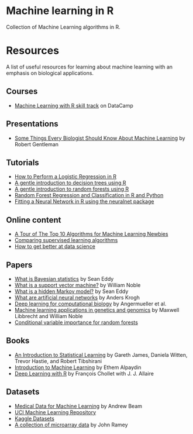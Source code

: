 Machine learning in R
================

Collection of Machine Learning algorithms in R.

# Resources

A list of useful resources for learning about machine learning with an emphasis on biological applications.

## Courses

* [Machine Learning with R skill track](https://www.datacamp.com/tracks/machine-learning) on DataCamp

## Presentations

* [Some Things Every Biologist Should Know About Machine Learning](http://www.bioconductor.org/help/course-materials/2003/Milan/Lectures/MachineLearning.pdf) by Robert Gentleman

## Tutorials

* [How to Perform a Logistic Regression in R](http://datascienceplus.com/perform-logistic-regression-in-r/)
* [A gentle introduction to decision trees using R](https://eight2late.wordpress.com/2016/02/16/a-gentle-introduction-to-decision-trees-using-r/)
* [A gentle introduction to random forests using R](https://eight2late.wordpress.com/2016/09/20/a-gentle-introduction-to-random-forests-using-r/)
* [Random Forest Regression and Classification in R and Python](http://blog.yhat.com/posts/comparing-random-forests-in-python-and-r.html)
* [Fitting a Neural Network in R using the neuralnet package](http://datascienceplus.com/fitting-neural-network-in-r/)

## Online content

* [A Tour of The Top 10 Algorithms for Machine Learning Newbies](https://towardsdatascience.com/a-tour-of-the-top-10-algorithms-for-machine-learning-newbies-dde4edffae11)
* [Comparing supervised learning algorithms](http://www.dataschool.io/comparing-supervised-learning-algorithms/)
* [How to get better at data science](http://www.dataschool.io/how-to-get-better-at-data-science/)

## Papers

* [What is Bayesian statistics](http://dx.doi.org/10.1038/nbt0904-1177) by Sean Eddy
* [What is a support vector machine?](http://dx.doi.org/10.1038/nbt1206-1565) by William Noble
* [What is a hidden Markov model?](http://dx.doi.org/10.1038/nbt1004-1315) by Sean Eddy
* [What are artificial neural networks](http://dx.doi.org/10.1038/nbt1386) by Anders Krogh
* [Deep learning for computational biology](http://dx.doi.org/10.15252/msb.20156651) by Angermueller et al.
* [Machine learning applications in genetics and genomics](http://dx.doi.org/10.1038/nrg3920) by Maxwell Libbrecht and William Noble
* [Conditional variable importance for random forests](http://www.ncbi.nlm.nih.gov/pubmed/18620558)

## Books

* [An Introduction to Statistical Learning](http://www-bcf.usc.edu/~gareth/ISL/) by Gareth James, Daniela Witten, Trevor Hastie, and Robert Tibshirani
* [Introduction to Machine Learning](https://mitpress.mit.edu/books/introduction-machine-learning) by Ethem Alpaydin
* [Deep Learning with R](https://www.manning.com/books/deep-learning-with-r) by François Chollet with J. J. Allaire

## Datasets

* [Medical Data for Machine Learning](https://github.com/beamandrew/medical-data) by Andrew Beam
* [UCI Machine Learning Repository](https://archive.ics.uci.edu/ml/datasets.html)
* [Kaggle Datasets](https://www.kaggle.com/datasets)
* [A collection of microarray data](https://github.com/ramhiser/datamicroarray) by John Ramey


